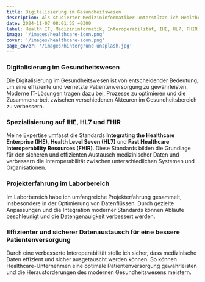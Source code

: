 ```yaml
---
title: Digitalisierung im Gesundheitswesen
description: Als studierter Medizininformatiker unterstütze ich Healthcare-Unternehmen bei der Implementierung und Integration moderner IT-Lösungen.
date: 2024-11-07 08:01:35 +0300
label: Health IT, Medizininformatik, Interoperabilität, IHE, HL7, FHIR
image: '/images/healthcare-icon.png'
cover: '/images/healthcare-icon.png'
page_cover: '/images/hintergrund-unsplash.jpg'
---
```


### Digitalisierung im Gesundheitswesen

Die Digitalisierung im Gesundheitswesen ist von entscheidender Bedeutung, um eine effiziente und vernetzte Patientenversorgung zu gewährleisten. Moderne IT-Lösungen tragen dazu bei, Prozesse zu optimieren und die Zusammenarbeit zwischen verschiedenen Akteuren im Gesundheitsbereich zu verbessern.

### Spezialisierung auf IHE, HL7 und FHIR

Meine Expertise umfasst die Standards **Integrating the Healthcare Enterprise (IHE)**, **Health Level Seven (HL7)** und **Fast Healthcare Interoperability Resources (FHIR)**. Diese Standards bilden die Grundlage für den sicheren und effizienten Austausch medizinischer Daten und verbessern die Interoperabilität zwischen unterschiedlichen Systemen und Organisationen.

### Projekterfahrung im Laborbereich

Im Laborbereich habe ich umfangreiche Projekterfahrung gesammelt, insbesondere in der Optimierung von Datenflüssen. Durch gezielte Anpassungen und die Integration moderner Standards können Abläufe beschleunigt und die Datengenauigkeit verbessert werden.

### Effizienter und sicherer Datenaustausch für eine bessere Patientenversorgung

Durch eine verbesserte Interoperabilität stelle ich sicher, dass medizinische Daten effizient und sicher ausgetauscht werden können. So können Healthcare-Unternehmen eine optimale Patientenversorgung gewährleisten und die Herausforderungen des modernen Gesundheitswesens meistern.
